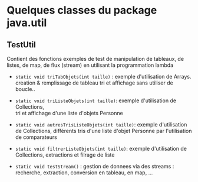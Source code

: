 # Quelques classes du package java.util

## TestUtil 
Contient des fonctions exemples de test de manipulation de tableaux, de listes, de map, de flux (stream) en utilisant la programmation lambda

- `static void triTabObjets(int taille)` : exemple d'utilisation de Arrays.
   creation & remplissage de tableau tri et affichage sans utiliser de boucle..
   
- `static void triListeObjets(int taille)`: exemple d'utilisation de Collections,  
tri et  affichage d'une liste d'objets Personne

- `static void autresTrisListeObjets(int taille)`: exemple d'utilisation de Collections,
différents tris d'une liste d'objet Personne par l'utilisation de comparateurs
 
- `static void filtrerListeObjets(int taille)`: exemple d'utilisation de Collections,
extractions et filrage de liste

- `static void testStream()` : gestion de donnees via des streams :
 recherche, extraction, conversion en tableau, en map, ...

